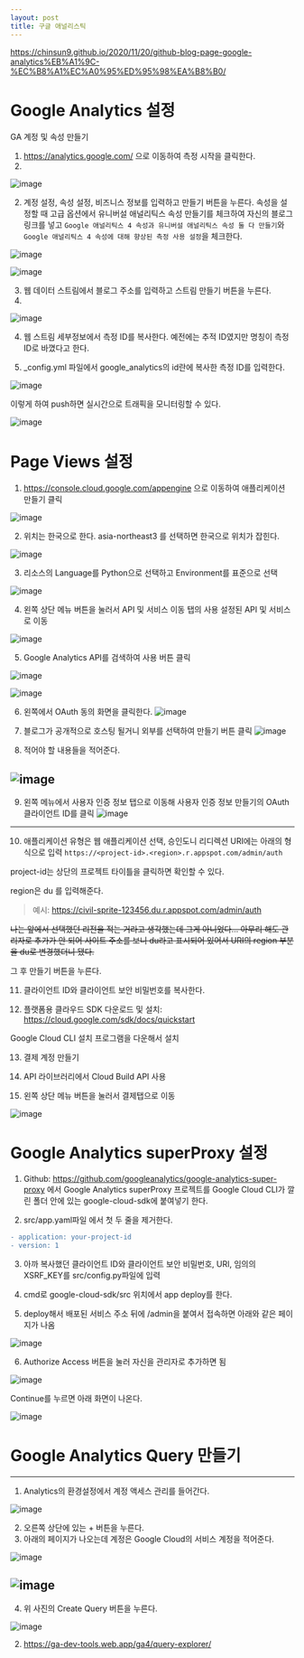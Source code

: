 ```yaml
---
layout: post
title: 구글 애널리스틱
---
```

https://chinsun9.github.io/2020/11/20/github-blog-page-google-analytics%EB%A1%9C-%EC%B8%A1%EC%A0%95%ED%95%98%EA%B8%B0/

# Google Analytics 설정

GA 계정 및 속성 만들기

1. https://analytics.google.com/ 으로 이동하여 측정 시작을 클릭한다.
2.
![image](https://user-images.githubusercontent.com/53047744/189783909-aa76b12b-8ede-4bcc-b17c-20025863ca2e.png)

2. 계정 설정, 속성 설정, 비즈니스 정보를 입력하고 만들기 버튼을 누른다.
속성을 설정할 때 고급 옵션에서 유니버설 애널리틱스 속성 만들기를 체크하여 자신의 블로그 링크를 넣고 `Google 애널리틱스 4 속성과 유니버설 애널리틱스 속성 둘 다 만들기`와 `Google 애널리틱스 4 속성에 대해 향상된 측정 사용 설정`을 체크한다.

![image](https://user-images.githubusercontent.com/53047744/189789432-cfbbb808-8f2c-4a35-b966-713ffa7418b4.png)

![image](https://user-images.githubusercontent.com/53047744/190383008-e2b89487-89bc-40eb-a9a6-9be32828d467.png)


3. 웹 데이터 스트림에서 블로그 주소를 입력하고 스트림 만들기 버튼을 누른다.
4.
![image](https://user-images.githubusercontent.com/53047744/189789833-04b61c40-2c86-4314-b7c6-e4aaaa2c35cb.png)

4. 웹 스트림 세부정보에서 측정 ID를 복사한다.
예전에는 추적 ID였지만 명칭이 측정 ID로 바꼈다고 한다.

5. _config.yml 파일에서 google_analytics의 id란에 복사한 측정 ID를 입력한다.

![image](https://user-images.githubusercontent.com/53047744/189790670-0c068a28-73c3-45f7-b6a3-5777f6fdc6cd.png)

이렇게 하여 push하면 실시간으로 트래픽을 모니터링할 수 있다.

![image](https://user-images.githubusercontent.com/53047744/189792157-c977b1a9-40a6-4e92-993c-7e3b64e8b7e5.png)

# Page Views 설정

1. https://console.cloud.google.com/appengine 으로 이동하여 애플리케이션 만들기 클릭

![image](https://user-images.githubusercontent.com/53047744/189792066-3665ea90-bad3-4002-b99a-b8a9d971d20a.png)

2. 위치는 한국으로 한다. asia-northeast3 를 선택하면 한국으로 위치가 잡힌다.

![image](https://user-images.githubusercontent.com/53047744/189792265-8e57a271-6b94-425f-8695-6e35562748b9.png)

3. 리소스의 Language를 Python으로 선택하고 Environment를 표준으로 선택

![image](https://user-images.githubusercontent.com/53047744/189792847-1af03c4d-1b43-4d75-9fe5-f9c7f76267bf.png)

4. 왼쪽 상단 메뉴 버튼을 눌러서 API 및 서비스 이동 탭의 사용 설정된 API 및 서비스로 이동

![image](https://user-images.githubusercontent.com/53047744/189793588-3f5ebabb-6d09-4ead-9b2d-4afeded5c6e0.png)

5. Google Analytics API를 검색하여 사용 버튼 클릭

![image](https://user-images.githubusercontent.com/53047744/189794007-7e10b049-b7e5-475f-beb1-f53ac8b85f93.png)

![image](https://user-images.githubusercontent.com/53047744/189794173-04888aed-43a2-4b81-a3d0-ef852301933c.png)

6. 왼쪽에서 OAuth 동의 화면을 클릭한다.
![image](https://user-images.githubusercontent.com/53047744/189794374-3370ebda-a9b9-4ad5-8313-0952b1cc122f.png)

7. 블로그가 공개적으로 호스팅 될거니 외부를 선택하여 만들기 버튼 클릭
![image](https://user-images.githubusercontent.com/53047744/189794559-fc587f3f-310f-41ab-9b14-ba7e0c499cf8.png)

8. 적어야 할 내용들을 적어준다.

![image](https://user-images.githubusercontent.com/53047744/189794895-1f2bbd41-ae4f-48d9-a4c4-3d99aad03407.png)
---
9. 왼쪽 메뉴에서 사용자 인증 정보 탭으로 이동해 사용자 인증 정보 만들기의 OAuth 클라이언트 ID를 클릭
![image](https://user-images.githubusercontent.com/53047744/189795780-7210f9ef-aa83-4181-894a-5b260b1341a8.png)
---

10. 애플리케이션 유형은 웹 애플리케이션 선택, 승인도니 리디렉션 URI에는 아래의 형식으로 입력
`https://<project-id>.<region>.r.appspot.com/admin/auth`

project-id는 상단의 프로젝트 타이틀을 클릭하면 확인할 수 있다.

region은 du 를 입력해준다.

> 예시: https://civil-sprite-123456.du.r.appspot.com/admin/auth



~~나는 앞에서 선택했던 리전을 적는 거라고 생각했는데 그게 아니었다...
아무리 해도 관리자로 추가가 안 되어 사이트 주소를 보니 du라고 표시되어 있어서 URI의 region 부분을 du로 변경했더니 됐다.~~


그 후 만들기 버튼을 누른다.

11.  클라이언트 ID와 클라이언트 보안 비밀번호를 복사한다.

12.  플랫폼용 클라우드 SDK 다운로드 및 설치: https://cloud.google.com/sdk/docs/quickstart

Google Cloud CLI 설치 프로그램을 다운해서 설치

13. 결제 계정 만들기

14. API 라이브러리에서 Cloud Build API 사용




15. 왼쪽 상단 메뉴 버튼을 눌러서 결제탭으로 이동

![image](https://user-images.githubusercontent.com/53047744/189793588-3f5ebabb-6d09-4ead-9b2d-4afeded5c6e0.png)



# Google Analytics superProxy 설정

1. Github: https://github.com/googleanalytics/google-analytics-super-proxy 에서 Google Analytics superProxy 프로젝트를 Google Cloud CLI가 깔린 폴더 안에 있는 google-cloud-sdk에 붙여넣기 한다.

2. src/app.yaml파일 에서 첫 두 줄을 제거한다.

```diff
- application: your-project-id
- version: 1
```

3. 아까 복사했던 클라이언트 ID와 클라이언트 보안 비밀번호, URI, 임의의 XSRF_KEY를 src/config.py파일에 입력

4. cmd로 google-cloud-sdk/src 위치에서 app deploy를 한다.

5. deploy해서 배포된 서비스 주소 뒤에 /admin을 붙여서 접속하면 아래와 같은 페이지가 나옴

![image](https://user-images.githubusercontent.com/53047744/189834800-2124d5c3-2fd4-4133-ae74-8ab7e8f8ad52.png)

6. Authorize Access 버튼을 눌러 자신을 관리자로 추가하면 됨

![image](https://user-images.githubusercontent.com/53047744/189874698-c3fac5b7-6a24-47ce-a8f3-131581787a43.png)

Continue를 누르면 아래 화면이 나온다.

![image](https://user-images.githubusercontent.com/53047744/189876500-184d6b69-6be7-48d3-bd2a-4708bcebb9d3.png)

# Google Analytics Query 만들기

---
1. Analytics의 환경설정에서 계정 액세스 관리를 들어간다.

![image](https://user-images.githubusercontent.com/53047744/190299081-dcdaf68f-7f9f-4054-bfb0-b81620cccdc6.png)

2. 오른쪽 상단에 있는 + 버튼을 누른다.
3. 아래의 페이지가 나오는데 계정은 Google Cloud의 서비스 계정을 적어준다.

![image](https://user-images.githubusercontent.com/53047744/190299288-2221ef58-0ea7-47f3-9163-a3e6834089e6.png)

![image](https://user-images.githubusercontent.com/53047744/190299387-75260d26-9b8e-40db-b006-dd419e0c25c8.png)
---


4. 위 사진의 Create Query 버튼을 누른다.

![image](https://user-images.githubusercontent.com/53047744/189880732-11747f4f-58ad-40ce-8b6b-7e0de6e952fd.png)

2. https://ga-dev-tools.web.app/ga4/query-explorer/
